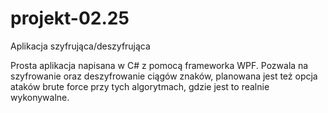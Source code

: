 # projekt-02.25
Aplikacja szyfrująca/deszyfrująca

Prosta aplikacja napisana w C# z pomocą frameworka WPF. Pozwala na szyfrowanie oraz deszyfrowanie ciągów znaków, planowana jest też opcja ataków brute force przy tych algorytmach, gdzie jest to realnie wykonywalne.
